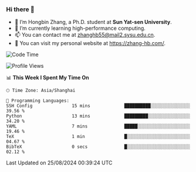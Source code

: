 ### Hi there 👋

- 🔭 I’m Hongbin Zhang, a Ph.D. student at **Sun Yat-sen University**.
- 🌱 I’m currently learning high-performance computing.
- 📫 You can contact me at zhanghb55@mail2.sysu.edu.cn.
- 👀 You can visit my personal website at https://zhang-hb.com/.

<!--START_SECTION:waka-->
![Code Time](http://img.shields.io/badge/Code%20Time-339%20hrs%2024%20mins-blue)

![Profile Views](http://img.shields.io/badge/Profile%20Views-0-blue)

📊 **This Week I Spent My Time On** 

```text
🕑︎ Time Zone: Asia/Shanghai

💬 Programming Languages: 
SSH Config               15 mins             ██████████░░░░░░░░░░░░░░░   39.56 % 
Python                   13 mins             █████████░░░░░░░░░░░░░░░░   34.20 % 
YAML                     7 mins              █████░░░░░░░░░░░░░░░░░░░░   19.46 % 
TeX                      1 min               █░░░░░░░░░░░░░░░░░░░░░░░░   04.67 % 
BibTeX                   0 secs              █░░░░░░░░░░░░░░░░░░░░░░░░   02.12 % 
```


 Last Updated on 25/08/2024 00:39:24 UTC
<!--END_SECTION:waka-->
